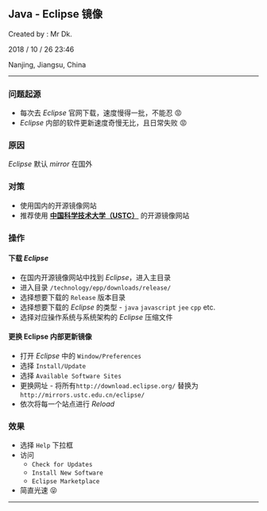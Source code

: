 ## Java - Eclipse 镜像

Created by : Mr Dk.

2018 / 10 / 26 23:46

Nanjing, Jiangsu, China

---

### 问题起源

* 每次去 _Eclipse_ 官网下载，速度慢得一批，不能忍 :rage:
* _Eclipse_ 内部的软件更新速度奇慢无比，且日常失败 :rage:

### 原因

_Eclipse_ 默认 _mirror_ 在国外

### 对策

* 使用国内的开源镜像网站
* 推荐使用 [__中国科学技术大学（USTC）__](http://mirrors.ustc.edu.cn/) 的开源镜像网站

### 操作

#### 下载 _Eclipse_

* 在国内开源镜像网站中找到 _Eclipse_，进入主目录
* 进入目录 `/technology/epp/downloads/release/`
* 选择想要下载的 `Release` 版本目录
* 选择想要下载的 _Eclipse_ 的类型 - `java` `javascript` `jee` `cpp` etc.
* 选择对应操作系统与系统架构的 _Eclipse_ 压缩文件

#### 更换 Eclipse 内部更新镜像

* 打开 _Eclipse_ 中的 `Window/Preferences`
* 选择 `Install/Update`
* 选择 `Available Software Sites`
* 更换网址 -  将所有`http://download.eclipse.org/` 替换为 `http://mirrors.ustc.edu.cn/eclipse/`
* 依次将每一个站点进行 _Reload_

### 效果

* 选择 `Help` 下拉框
* 访问
  * `Check for Updates`
  * `Install New Software`
  * `Eclipse Marketplace`
* 简直光速 :stuck_out_tongue_closed_eyes:

---

